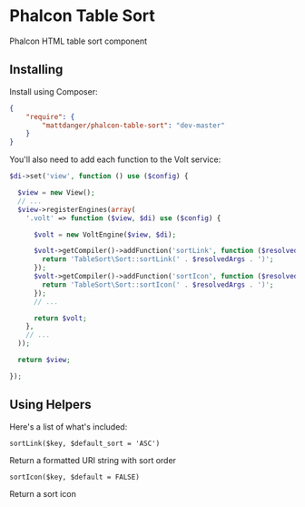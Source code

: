 Phalcon Table Sort
===================

Phalcon HTML table sort component 

## Installing ##

Install using Composer:

```json
{
	"require": {
		"mattdanger/phalcon-table-sort": "dev-master"
	}
}
```

You'll also need to add each function to the Volt service:

```php
$di->set('view', function () use ($config) {

  $view = new View();
  // ...
  $view->registerEngines(array(
    '.volt' => function ($view, $di) use ($config) {

      $volt = new VoltEngine($view, $di);

      $volt->getCompiler()->addFunction('sortLink', function ($resolvedArgs, $expArgs) {
        return 'TableSort\Sort::sortLink(' . $resolvedArgs . ')';
      });
      $volt->getCompiler()->addFunction('sortIcon', function ($resolvedArgs, $expArgs) {
        return 'TableSort\Sort::sortIcon(' . $resolvedArgs . ')';
      });
      // ... 

      return $volt;
    },
    // ...
  ));

  return $view;

});
```


## Using Helpers

Here's a list of what's included:

`sortLink($key, $default_sort = 'ASC')`

Return a formatted URI string with sort order

`sortIcon($key, $default = FALSE)`

Return a sort icon

